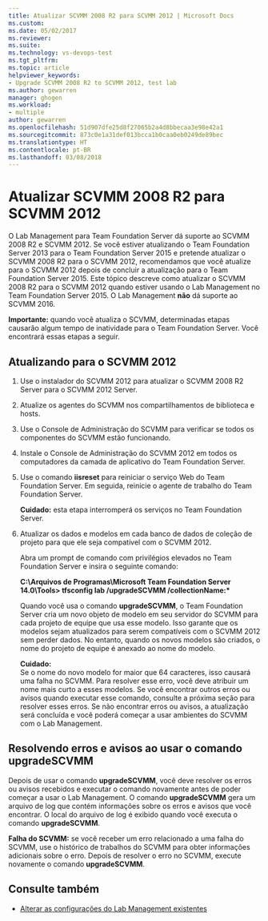```yaml
---
title: Atualizar SCVMM 2008 R2 para SCVMM 2012 | Microsoft Docs
ms.custom: 
ms.date: 05/02/2017
ms.reviewer: 
ms.suite: 
ms.technology: vs-devops-test
ms.tgt_pltfrm: 
ms.topic: article
helpviewer_keywords:
- Upgrade SCVMM 2008 R2 to SCVMM 2012, test lab
ms.author: gewarren
manager: ghogen
ms.workload:
- multiple
author: gewarren
ms.openlocfilehash: 51d907dfe25d8f27065b2a4d8bbecaa3e98e42a1
ms.sourcegitcommit: 873c0e1a31def013bcca1b0caa0eb0249de89bec
ms.translationtype: HT
ms.contentlocale: pt-BR
ms.lasthandoff: 03/08/2018
---
```

# <a name="upgrade-scvmm-2008-r2-to-scvmm-2012"></a>Atualizar SCVMM 2008 R2 para SCVMM 2012

O Lab Management para Team Foundation Server dá suporte ao SCVMM 2008 R2 e SCVMM 2012. Se você estiver atualizando o Team Foundation Server 2013 para o Team Foundation Server 2015 e pretende atualizar o SCVMM 2008 R2 para o SCVMM 2012, recomendamos que você atualize para o SCVMM 2012 depois de concluir a atualização para o Team Foundation Server 2015. Este tópico descreve como atualizar o SCVMM 2008 R2 para o SCVMM 2012 quando estiver usando o Lab Management no Team Foundation Server 2015.
O Lab Management **não** dá suporte ao SCVMM 2016. 

**Importante:** quando você atualiza o SCVMM, determinadas etapas causarão algum tempo de inatividade para o Team Foundation Server. Você encontrará essas etapas a seguir.

## <a name="upgrading-to-scvmm-2012"></a>Atualizando para o SCVMM 2012

1. Use o instalador do SCVMM 2012 para atualizar o SCVMM 2008 R2 Server para o SCVMM 2012 Server.

1. Atualize os agentes do SCVMM nos compartilhamentos de biblioteca e hosts.

1. Use o Console de Administração do SCVMM para verificar se todos os componentes do SCVMM estão funcionando.

1. Instale o Console de Administração do SCVMM 2012 em todos os computadores da camada de aplicativo do Team Foundation Server.

1. Use o comando **iisreset** para reiniciar o serviço Web do Team Foundation Server. Em seguida, reinicie o agente de trabalho do Team Foundation Server.

   **Cuidado:** esta etapa interromperá os serviços no Team Foundation Server.

1. Atualizar os dados e modelos em cada banco de dados de coleção de projeto para que ele seja compatível com o SCVMM 
   2012.

   Abra um prompt de comando com privilégios elevados no Team Foundation Server e insira o seguinte comando:

   **C:\\Arquivos de Programas\\Microsoft Team Foundation Server 14.0\\Tools\> tfsconfig lab /upgradeSCVMM /collectionName:\***

   Quando você usa o comando **upgradeSCVMM**, o Team Foundation Server cria um novo objeto de modelo em seu servidor do SCVMM para cada projeto de equipe que usa esse modelo. Isso garante que os modelos sejam atualizados para serem compatíveis com o SCVMM 2012 sem perder dados. No entanto, quando os novos modelos são criados, o nome do projeto de equipe é anexado ao nome do modelo.

   **Cuidado:**  
   Se o nome do novo modelo for maior que 64 caracteres, isso causará uma falha no SCVMM. Para resolver esse erro, você deve atribuir um nome mais curto a esses modelos. Se você encontrar outros erros ou avisos quando executar esse comando, consulte a próxima seção para resolver esses erros. Se não encontrar erros ou avisos, a atualização será concluída e você poderá começar a usar ambientes do SCVMM com o Lab Management.

## <a name="resolving-errors-and-warnings-when-using-the-upgradescvmm-command"></a>Resolvendo erros e avisos ao usar o comando upgradeSCVMM

Depois de usar o comando **upgradeSCVMM**, você deve resolver os erros ou avisos recebidos e executar o comando novamente antes de poder começar a usar o Lab Management. O comando **upgradeSCVMM** gera um arquivo de log que contém informações sobre os erros e avisos que você encontrar. O local do arquivo de log é exibido quando você executa o comando **upgradeSCVMM**.

**Falha do SCVMM:** se você receber um erro relacionado a uma falha do SCVMM, use o histórico de trabalhos do SCVMM para obter informações adicionais sobre o erro. Depois de resolver o erro no SCVMM, execute novamente o comando **upgradeSCVMM**.

## <a name="see-also"></a>Consulte também

* [Alterar as configurações do Lab Management existentes](https://msdn.microsoft.com/library/ee704508%28v=vs.140%29.aspx)
